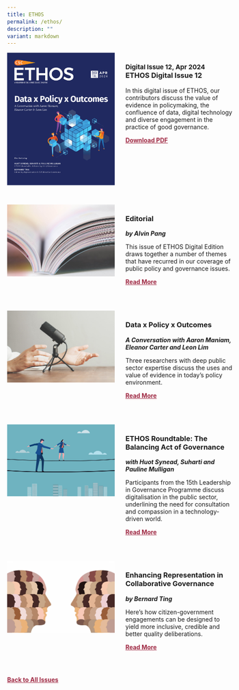 ```yaml
---
title: ETHOS
permalink: /ethos/
description: ""
variant: markdown
---
```

<style>
table
{ 
border-collapse: separate; 
border-spacing: 30px 10px;
}	
	
.back a
{
	color: #9f2943;
	font-weight: bold;
	}
	


.text
{
	width: 50%;
}	
	
.img1 img
{
margin-top:25px;	
}	
	
.img img
{
margin-top:15px;	
}		
	
	
.cat
{
font-size: 15px;	
}
	
td
{
	border-style : hidden!important;
}
	

#editorial,#section-1,#section-2,#section-3,#section-4
{
	border-bottom: 0.5px solid black;
}
	

.button1 a
{
	color: #9f2943;
	font-weight:bold;
}
	

.grid-container {
	display: grid;
	grid-template-columns: 50% 50%;
	grid-column-gap: 5%;
	margin-bottom: 5%;
	}	
	
@media only screen and (max-width: 600px) {
	.grid-container {
		display: block;
	}
}	
</style>
<div class="grid-container">
        <div><img src="/images/Ethos_Thumbnails_Cover/ethosdigital12v2.jpg"></div>
	<div><h3><span class="cat">Digital Issue 12, Apr 2024</span>
            <br>ETHOS Digital Issue 12</h3>	
            <p>In this digital issue of ETHOS, our contributors discuss the value of evidence in policymaking, the confluence of data, digital technology and diverse engagement in the practice of good governance.</p>
            
            
   <div class="button1"><a target="_blank" href="https://go.gov.sg/digital-issue-12">Download PDF</a></div></div>
    </div>
    
   <br>
    
<div class="grid-container">
        <div><img src="/images/Landing_Banner_Images/tile_editorial.jpg"></div>
        <div><h3>Editorial </h3>
            <b><i>by Alvin Pang</i></b>

                
  <p>	
            This issue of ETHOS Digital Edition draws together a number of themes that have recurred in our coverage of public policy and governance issues.
            </p>	
            
<div class="button1"><a href="/editorial/">Read More</a></div> <br></div>
    </div>

 <br>   
<div class="grid-container">
        <div><img src="/images/Landing_Banner_Images/tile_interviews.jpg"></div>
        <div><h3>Data x Policy x Outcomes</h3>
            <b><i>A Conversation with Aaron Maniam, Eleanor Carter and Leon Lim</i></b>
            
<p>
            Three researchers with deep public sector expertise discuss the uses and value of evidence in today’s policy environment.</p>	
            
<div class="button1"><a href="/data-x-policy-x-outcomes/">Read More</a></div><br></div>
    </div>
<br>
<div class="grid-container">
      <div><img src="/images/Ethos_Images/Ethos_Digital_Issue_12/d12teaserresize1.jpg"></div>
        <div><h3>ETHOS Roundtable: The Balancing Act of Governance</h3>
            <b><i>with Huot Synead, Suharti and Pauline Mulligan</i></b>
<p>	
            Participants from the 15th Leadership in Governance Programme discuss digitalisation in the public sector, underlining the need for consultation and compassion in a technology-driven world.
</p>	
            
<div class="button1"><a href="/ethos-roundtable-the-balancing-act-of-governance/">Read More</a></div><br></div>
    </div>
    
<br>    
<div class="grid-container">
        <div><img src="/images/Ethos_Images/Ethos_Digital_Issue_12/d12teaserresize2.jpg"></div>
        <div><h3>Enhancing Representation in Collaborative Governance</h3>
            <b><i>by Bernard Ting</i></b>
            
<p>	
            Here’s how citizen-government engagements can be designed to yield more inclusive, credible and better quality deliberations.</p>	
            
<div class="button1"><a href="/enhancing-representation-in-collaborative-governance/">Read More</a></div><br></div>
    </div>
    
<br>    


<div class="back">
<a href="/all-issues/">Back to All Issues</a>
</div>